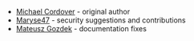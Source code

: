 * [Michael Cordover](https://github.com/mjec) - original author
* [Maryse47](https://github.com/Maryse47) - security suggestions and contributions
* [Mateusz Gozdek](https://github.com/invidian) - documentation fixes